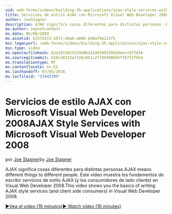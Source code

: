 ```yaml
---
uid: web-forms/videos/building-35-applications/ajax-style-services-with-microsoft-visual-web-developer-2008
title: Servicios de estilo AJAX con Microsoft Visual Web Developer 2008 | Microsoft Docs
author: JoeStagner
description: AJAX significa cosas diferentes para distintas personas. Este vídeo muestra los fundamentos de escribir servicios de estilo AJAX (y los consumidores de lado cliente) Webs Visual...
ms.author: aspnetcontent
ms.date: 05/08/2009
ms.assetid: b257d1f2-58f2-49ab-a800-b99a79a212f5
msc.legacyurl: /web-forms/videos/building-35-applications/ajax-style-services-with-microsoft-visual-web-developer-2008
msc.type: video
ms.openlocfilehash: b2e1915811524b0b141493d033995deecc97fd16
ms.sourcegitcommit: b28cd0313af316c051c2ff8549865bff67f2fbb4
ms.translationtype: MT
ms.contentlocale: es-ES
ms.lasthandoff: 07/05/2018
ms.locfileid: "37842399"
---
```

<a name="ajax-style-services-with-microsoft-visual-web-developer-2008"></a><span data-ttu-id="f5ec0-104">Servicios de estilo AJAX con Microsoft Visual Web Developer 2008</span><span class="sxs-lookup"><span data-stu-id="f5ec0-104">AJAX Style Services with Microsoft Visual Web Developer 2008</span></span>
====================
<span data-ttu-id="f5ec0-105">por [Joe Stagner](https://github.com/JoeStagner)</span><span class="sxs-lookup"><span data-stu-id="f5ec0-105">by [Joe Stagner](https://github.com/JoeStagner)</span></span>

<span data-ttu-id="f5ec0-106">AJAX significa cosas diferentes para distintas personas.</span><span class="sxs-lookup"><span data-stu-id="f5ec0-106">AJAX means different things to different people.</span></span> <span data-ttu-id="f5ec0-107">Este vídeo muestra los fundamentos de escribir servicios de estilo AJAX (y los consumidores de lado cliente) en Visual Web Developer 2008.</span><span class="sxs-lookup"><span data-stu-id="f5ec0-107">This video shows you the basics of writing AJAX style services (and client side consumers) in Visual Web Developer 2008.</span></span>

[<span data-ttu-id="f5ec0-108">&#9654;Vea el vídeo (16 minutos)</span><span class="sxs-lookup"><span data-stu-id="f5ec0-108">&#9654; Watch video (16 minutes)</span></span>](https://channel9.msdn.com/Blogs/ASP-NET-Site-Videos/ajax-style-services-with-microsoft-visual-web-developer-2008)
